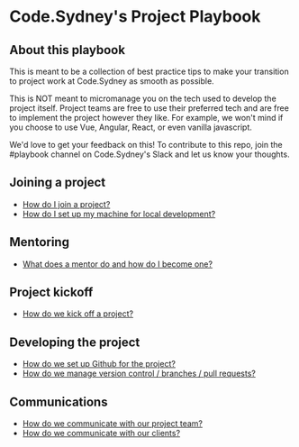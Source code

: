 # Code.Sydney's Project Playbook

## About this playbook

This is meant to be a collection of best practice tips to make your transition to project work at Code.Sydney as smooth as possible. 

This is NOT meant to micromanage you on the tech used to develop the project itself. Project teams are free to use their preferred tech and are free to implement the project however they like. For example, we won't mind if you choose to use Vue, Angular, React, or even vanilla javascript.

We'd love to get your feedback on this! To contribute to this repo, join the #playbook channel on Code.Sydney's Slack and let us know your thoughts.

## Joining a project 
- [How do I join a project?](docs/join-a-project.md)
- [How do I set up my machine for local development?](docs/machine-setup.md) 

## Mentoring
- [What does a mentor do and how do I become one?](docs/mentor-role.md)

## Project kickoff
- [How do we kick off a project?](docs/project-kickoff.md)

## Developing the project 
- [How do we set up Github for the project?](docs/github-setup.md)
- [How do we manage version control / branches / pull requests?](docs/pull-request.md) 

## Communications
- [How do we communicate with our project team?](docs/project-team-comms.md) 
- [How do we communicate with our clients?](docs/client-comms.md)

